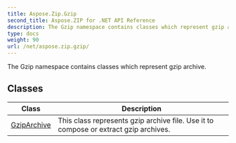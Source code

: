 ```yaml
---
title: Aspose.Zip.Gzip
second_title: Aspose.ZIP for .NET API Reference
description: The Gzip namespace contains classes which represent gzip archive
type: docs
weight: 90
url: /net/aspose.zip.gzip/
---
```

The Gzip namespace contains classes which represent gzip archive.

## Classes

| Class | Description |
| --- | --- |
| [GzipArchive](./gziparchive/) | This class represents gzip archive file. Use it to compose or extract gzip archives. |


